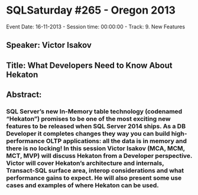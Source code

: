 # SQLSaturday #265 - Oregon 2013
Event Date: 16-11-2013 - Session time: 00:00:00 - Track: 9. New Features
## Speaker: Victor Isakov
## Title: What Developers Need to Know About Hekaton
## Abstract:
### SQL Server’s new In-Memory table technology (codenamed “Hekaton”) promises to be one of the most exciting new features to be released when SQL Server 2014 ships. As a DB Developer it completes changes they way you can build high-performance OLTP applications: all the data is in memory and there is no locking! In this session Victor Isakov (MCA, MCM, MCT, MVP) will discuss Hekaton from a Developer perspective. Victor will cover Hekaton’s architecture and internals, Transact-SQL surface area, interop considerations and what performance gains to expect. He will also present some use cases and examples of where Hekaton can be used. 
